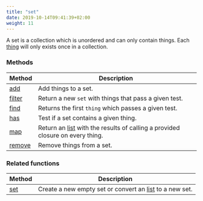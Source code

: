```yaml
---
title: "set"
date: 2019-10-14T09:41:39+02:00
weight: 11
---
```


A set is a collection which is unordered and can only contain things.
Each [thing](../thing) will only exists once in a collection.

### Methods

Method | Description
------ | -----------
[add](./add) | Add things to a set.
[filter](./filter) | Return a new `set` with things that pass a given test.
[find](./find) | Returns the first `thing` which passes a given test.
[has](./has) | Test if a set contains a given thing.
[map](./map) | Return an [list](../list) with the results of calling a provided closure on every thing.
[remove](./remove) | Remove things from a set.

### Related functions

Method | Description
------ | -----------
[set](../../collection-api/set) | Create a new empty set or convert an [list](../list) to a new set.
